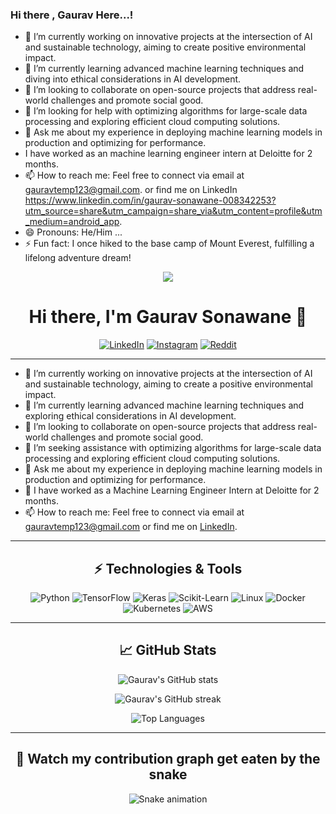 ### Hi there , Gaurav Here...!

- 🔭 I’m currently working on innovative projects at the intersection of AI and sustainable technology, aiming to create positive environmental impact.
- 🌱 I’m currently learning advanced machine learning techniques and diving into ethical considerations in AI development. 
- 👯 I’m looking to collaborate on open-source projects that address real-world challenges and promote social good.
- 🤔 I’m looking for help with optimizing algorithms for large-scale data processing and exploring efficient cloud computing solutions.
- 💬 Ask me about my experience in deploying machine learning models in production and optimizing for performance.
- I have worked as an machine learning engineer intern at Deloitte for 2 months. 
- 📫 How to reach me: Feel free to connect via email at gauravtemp123@gmail.com. or find me on LinkedIn https://www.linkedin.com/in/gaurav-sonawane-008342253?utm_source=share&utm_campaign=share_via&utm_content=profile&utm_medium=android_app. 
- 😄 Pronouns: He/Him ...
- ⚡ Fun fact: I once hiked to the base camp of Mount Everest, fulfilling a lifelong adventure dream!

<p align="center">
  <img src="https://capsule-render.vercel.app/api?text=Hey%20Everyone!&animation=fadeIn&type=waving&color=gradient&height=100"/>
</p>

<h1 align="center">Hi there, I'm Gaurav Sonawane 👋</h1>

<p align="center">
  <a href="https://www.linkedin.com/in/gaurav-sonawane-008342253"><img src="https://img.shields.io/badge/LinkedIn-%230077B5.svg?&style=for-the-badge&logo=linkedin&logoColor=white" alt="LinkedIn"></a>
  <a href="https://instagram.com/gauravsonawane721?igshid=ZDdkNTZiNTM="><img src="https://img.shields.io/badge/Instagram-%23E4405F.svg?&style=for-the-badge&logo=instagram&logoColor=white" alt="Instagram"></a>
  <a href="https://www.reddit.com/u/LuminaryLummox?utm_medium=android_app&utm_source=share"><img src="https://img.shields.io/badge/Reddit-%23FF4500.svg?&style=for-the-badge&logo=reddit&logoColor=white" alt="Reddit"></a>
</p>

---

- 🔭 I’m currently working on innovative projects at the intersection of AI and sustainable technology, aiming to create a positive environmental impact.
- 🌱 I’m currently learning advanced machine learning techniques and exploring ethical considerations in AI development.
- 👯 I’m looking to collaborate on open-source projects that address real-world challenges and promote social good.
- 🤔 I’m seeking assistance with optimizing algorithms for large-scale data processing and exploring efficient cloud computing solutions.
- 💬 Ask me about my experience in deploying machine learning models in production and optimizing for performance.
- 💼 I have worked as a Machine Learning Engineer Intern at Deloitte for 2 months.
- 📫 How to reach me: Feel free to connect via email at gauravtemp123@gmail.com or find me on [LinkedIn](https://www.linkedin.com/in/gaurav-sonawane-008342253).

---

<h2 align="center">⚡ Technologies & Tools</h2>
<p align="center">
  <img src="https://img.shields.io/badge/Python-%2314354C.svg?&style=for-the-badge&logo=python&logoColor=white" alt="Python">
  <img src="https://img.shields.io/badge/TensorFlow-%23FF6F00.svg?&style=for-the-badge&logo=tensorflow&logoColor=white" alt="TensorFlow">
  <img src="https://img.shields.io/badge/Keras-%23D00000.svg?&style=for-the-badge&logo=keras&logoColor=white" alt="Keras">
  <img src="https://img.shields.io/badge/Scikit--Learn-%23F7931E.svg?&style=for-the-badge&logo=scikit-learn&logoColor=white" alt="Scikit-Learn">
  <img src="https://img.shields.io/badge/Linux-%23FCC624.svg?&style=for-the-badge&logo=linux&logoColor=black" alt="Linux">
  <img src="https://img.shields.io/badge/Docker-%232496ED.svg?&style=for-the-badge&logo=docker&logoColor=white" alt="Docker">
  <img src="https://img.shields.io/badge/Kubernetes-%23326CE5.svg?&style=for-the-badge&logo=kubernetes&logoColor=white" alt="Kubernetes">
  <img src="https://img.shields.io/badge/AWS-%23232F3E.svg?&style=for-the-badge&logo=amazon-aws&logoColor=white" alt="AWS">
</p>

---

<h2 align="center">📈 GitHub Stats</h2>

<p align="center">
  <img src="https://github-readme-stats.vercel.app/api?username=Gaur721&show_icons=true&theme=radical" alt="Gaurav's GitHub stats">
</p>

<p align="center">
  <img src="https://github-readme-streak-stats.herokuapp.com/?user=Gaur721&theme=radical" alt="Gaurav's GitHub streak">
</p>

<p align="center">
  <img src="https://github-readme-stats.vercel.app/api/top-langs/?username=Gaur721&layout=compact&theme=radical" alt="Top Languages">
</p>

---

<h2 align="center">🐍 Watch my contribution graph get eaten by the snake</h2>

<p align="center">
  <img src="https://github.com/Gaur721/Gaur721/blob/output/github-contribution-grid-snake.svg" alt="Snake animation">
</p>
